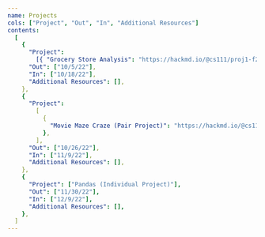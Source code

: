 ```yaml
---
name: Projects
cols: ["Project", "Out", "In", "Additional Resources"]
contents:
  [
    {
      "Project":
        [{ "Grocery Store Analysis": "https://hackmd.io/@cs111/proj1-f22" }],
      "Out": ["10/5/22"],
      "In": ["10/18/22"],
      "Additional Resources": [],
    },
    {
      "Project":
        [
          {
            "Movie Maze Craze (Pair Project)": "https://hackmd.io/@cs111/proj2-f22",
          },
        ],
      "Out": ["10/26/22"],
      "In": ["11/9/22"],
      "Additional Resources": [],
    },
    {
      "Project": ["Pandas (Individual Project)"],
      "Out": ["11/30/22"],
      "In": ["12/9/22"],
      "Additional Resources": [],
    },
  ]
---
```

